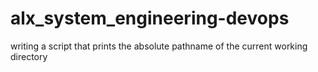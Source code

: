 # alx_system_engineering-devops
writing a script that prints the absolute pathname of the current working directory
